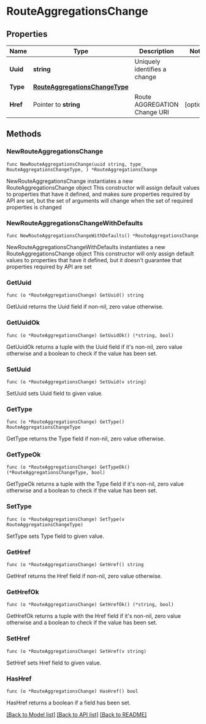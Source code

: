 # RouteAggregationsChange

## Properties

Name | Type | Description | Notes
------------ | ------------- | ------------- | -------------
**Uuid** | **string** | Uniquely identifies a change | 
**Type** | [**RouteAggregationsChangeType**](RouteAggregationsChangeType.md) |  | 
**Href** | Pointer to **string** | Route AGGREGATION Change URI | [optional] 

## Methods

### NewRouteAggregationsChange

`func NewRouteAggregationsChange(uuid string, type_ RouteAggregationsChangeType, ) *RouteAggregationsChange`

NewRouteAggregationsChange instantiates a new RouteAggregationsChange object
This constructor will assign default values to properties that have it defined,
and makes sure properties required by API are set, but the set of arguments
will change when the set of required properties is changed

### NewRouteAggregationsChangeWithDefaults

`func NewRouteAggregationsChangeWithDefaults() *RouteAggregationsChange`

NewRouteAggregationsChangeWithDefaults instantiates a new RouteAggregationsChange object
This constructor will only assign default values to properties that have it defined,
but it doesn't guarantee that properties required by API are set

### GetUuid

`func (o *RouteAggregationsChange) GetUuid() string`

GetUuid returns the Uuid field if non-nil, zero value otherwise.

### GetUuidOk

`func (o *RouteAggregationsChange) GetUuidOk() (*string, bool)`

GetUuidOk returns a tuple with the Uuid field if it's non-nil, zero value otherwise
and a boolean to check if the value has been set.

### SetUuid

`func (o *RouteAggregationsChange) SetUuid(v string)`

SetUuid sets Uuid field to given value.


### GetType

`func (o *RouteAggregationsChange) GetType() RouteAggregationsChangeType`

GetType returns the Type field if non-nil, zero value otherwise.

### GetTypeOk

`func (o *RouteAggregationsChange) GetTypeOk() (*RouteAggregationsChangeType, bool)`

GetTypeOk returns a tuple with the Type field if it's non-nil, zero value otherwise
and a boolean to check if the value has been set.

### SetType

`func (o *RouteAggregationsChange) SetType(v RouteAggregationsChangeType)`

SetType sets Type field to given value.


### GetHref

`func (o *RouteAggregationsChange) GetHref() string`

GetHref returns the Href field if non-nil, zero value otherwise.

### GetHrefOk

`func (o *RouteAggregationsChange) GetHrefOk() (*string, bool)`

GetHrefOk returns a tuple with the Href field if it's non-nil, zero value otherwise
and a boolean to check if the value has been set.

### SetHref

`func (o *RouteAggregationsChange) SetHref(v string)`

SetHref sets Href field to given value.

### HasHref

`func (o *RouteAggregationsChange) HasHref() bool`

HasHref returns a boolean if a field has been set.


[[Back to Model list]](../README.md#documentation-for-models) [[Back to API list]](../README.md#documentation-for-api-endpoints) [[Back to README]](../README.md)



